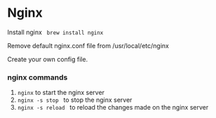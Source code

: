 # Nginx
Install nginx ``` brew install nginx```

Remove default nginx.conf file from /usr/local/etc/nginx

Create your own config file.

### nginx commands

1. ```nginx``` to start the nginx server
2. ```nginx -s stop ``` to stop the nginx server
3.  ```nginx -s reload ``` to reload the changes made on the nginx server

